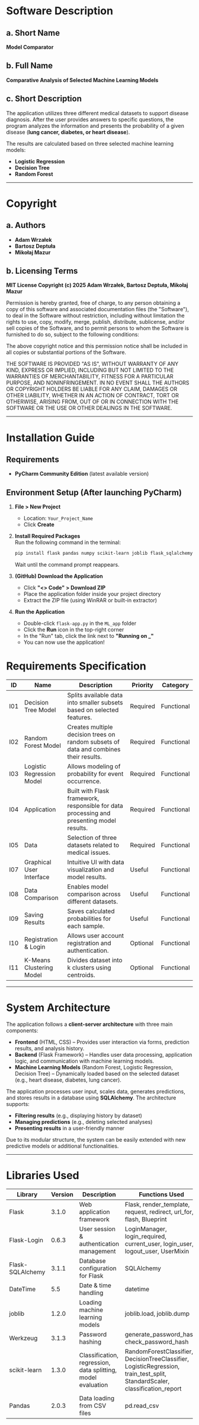 # Software Description

## a. Short Name  
**Model Comparator**  

## b. Full Name  
**Comparative Analysis of Selected Machine Learning Models**  

## c. Short Description  
The application utilizes three different medical datasets to support disease diagnosis. After the user provides answers to specific questions, the program analyzes the information and presents the probability of a given disease (**lung cancer, diabetes, or heart disease**).  

The results are calculated based on three selected machine learning models:  
- **Logistic Regression**  
- **Decision Tree**  
- **Random Forest**  

---

# Copyright

## a. Authors  
- **Adam Wrzałek**  
- **Bartosz Deptuła**  
- **Mikołaj Mazur**  

## b. Licensing Terms  

**MIT License Copyright (c) 2025 Adam Wrzałek, Bartosz Deptuła, Mikołaj Mazur**  

Permission is hereby granted, free of charge, to any person obtaining a copy of this software and associated documentation files (the "Software"), to deal in the Software without restriction, including without limitation the rights to use, copy, modify, merge, publish, distribute, sublicense, and/or sell copies of the Software, and to permit persons to whom the Software is furnished to do so, subject to the following conditions:  

The above copyright notice and this permission notice shall be included in all copies or substantial portions of the Software.  

THE SOFTWARE IS PROVIDED "AS IS", WITHOUT WARRANTY OF ANY KIND, EXPRESS OR IMPLIED, INCLUDING BUT NOT LIMITED TO THE WARRANTIES OF MERCHANTABILITY, FITNESS FOR A PARTICULAR PURPOSE, AND NONINFRINGEMENT. IN NO EVENT SHALL THE AUTHORS OR COPYRIGHT HOLDERS BE LIABLE FOR ANY CLAIM, DAMAGES OR OTHER LIABILITY, WHETHER IN AN ACTION OF CONTRACT, TORT OR OTHERWISE, ARISING FROM, OUT OF OR IN CONNECTION WITH THE SOFTWARE OR THE USE OR OTHER DEALINGS IN THE SOFTWARE.  

---

# Installation Guide

## Requirements
- **PyCharm Community Edition** (latest available version)

## Environment Setup (After launching PyCharm)
1. **File > New Project**  
   - Location: `Your_Project_Name`  
   - Click **Create**

2. **Install Required Packages**  
   Run the following command in the terminal:
   ```sh
   pip install flask pandas numpy scikit-learn joblib flask_sqlalchemy datetime flask-login
   ```
   Wait until the command prompt reappears.

3. **(GitHub) Download the Application**  
   - Click **"<> Code" > Download ZIP**
   - Place the application folder inside your project directory
   - Extract the ZIP file (using WinRAR or built-in extractor)

4. **Run the Application**  
   - Double-click `flask-app.py` in the `ML_app` folder
   - Click the **Run** icon in the top-right corner
   - In the "Run" tab, click the link next to **"Running on _"**
   - You can now use the application!

# Requirements Specification  

| ID  | Name | Description | Priority | Category |
|------|----------------|---------------------------------|-----------|------------|
| I01  | Decision Tree Model  | Splits available data into smaller subsets based on selected features. | Required | Functional |
| I02  | Random Forest Model | Creates multiple decision trees on random subsets of data and combines their results. | Required | Functional |
| I03  | Logistic Regression Model | Allows modeling of probability for event occurrence. | Required | Functional |
| I04  | Application | Built with Flask framework, responsible for data processing and presenting model results. | Required | Functional |
| I05  | Data | Selection of three datasets related to medical issues. | Required | Functional |
| I07  | Graphical User Interface | Intuitive UI with data visualization and model results. | Useful | Functional |
| I08  | Data Comparison | Enables model comparison across different datasets. | Useful | Functional |
| I09  | Saving Results | Saves calculated probabilities for each sample. | Useful | Functional |
| I10  | Registration & Login | Allows user account registration and authentication. | Optional | Functional |
| I11  | K-Means Clustering Model | Divides dataset into k clusters using centroids. | Optional | Functional |

---

# System Architecture  

The application follows a **client-server architecture** with three main components:  
- **Frontend** (HTML, CSS) – Provides user interaction via forms, prediction results, and analysis history.  
- **Backend** (Flask Framework) – Handles user data processing, application logic, and communication with machine learning models.  
- **Machine Learning Models** (Random Forest, Logistic Regression, Decision Tree) – Dynamically loaded based on the selected dataset (e.g., heart disease, diabetes, lung cancer).  

The application processes user input, scales data, generates predictions, and stores results in a database using **SQLAlchemy**. The architecture supports:  
- **Filtering results** (e.g., displaying history by dataset)  
- **Managing predictions** (e.g., deleting selected analyses)  
- **Presenting results** in a user-friendly manner  

Due to its modular structure, the system can be easily extended with new predictive models or additional functionalities.  

---

# Libraries Used  

| Library | Version | Description | Functions Used |
|---------|---------|--------------------------------|----------------------|
| Flask | 3.1.0 | Web application framework | Flask, render_template, request, redirect, url_for, flash, Blueprint |
| Flask-Login | 0.6.3 | User session & authentication management | LoginManager, login_required, current_user, login_user, logout_user, UserMixin |
| Flask-SQLAlchemy | 3.1.1 | Database configuration for Flask | SQLAlchemy |
| DateTime | 5.5 | Date & time handling | datetime |
| joblib | 1.2.0 | Loading machine learning models | joblib.load, joblib.dump |
| Werkzeug | 3.1.3 | Password hashing | generate_password_hash, check_password_hash |
| scikit-learn | 1.3.0 | Classification, regression, data splitting, model evaluation | RandomForestClassifier, DecisionTreeClassifier, LogisticRegression, train_test_split, StandardScaler, classification_report |
| Pandas | 2.0.3 | Data loading from CSV files | pd.read_csv |

